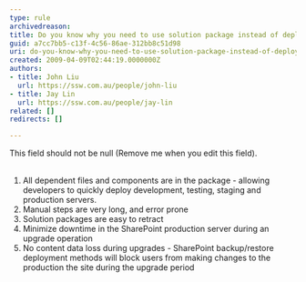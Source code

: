 ```yaml
---
type: rule
archivedreason: 
title: Do you know why you need to use solution package instead of deployment manually?
guid: a7cc7bb5-c13f-4c56-86ae-312bb8c51d98
uri: do-you-know-why-you-need-to-use-solution-package-instead-of-deployment-manually
created: 2009-04-09T02:44:19.0000000Z
authors:
- title: John Liu
  url: https://ssw.com.au/people/john-liu
- title: Jay Lin
  url: https://ssw.com.au/people/jay-lin
related: []
redirects: []

---
```



This field should not be null (Remove me when you edit this field).
<br><excerpt class='endintro'></excerpt><br>
<ol type="1">
<li style="" class="MsoNormal"><span>All&#160;dependent files and components are in the package - allowing developers to&#160;quickly deploy development, testing, staging and production servers.&#160;</span></li>
<li style="" class="MsoNormal"><span>Manual steps are very long, and error prone</span></li>
<li style="" class="MsoNormal"><span>Solution packages are easy to retract</span></li>
<li style="" class="MsoNormal"><span>Minimize downtime in the SharePoint production server during an upgrade operation</span></li>
<li style="" class="MsoNormal"><span>No content data loss during upgrades - SharePoint backup/restore deployment methods will block users from making changes to the production the site during the upgrade period</span></li></ol>


